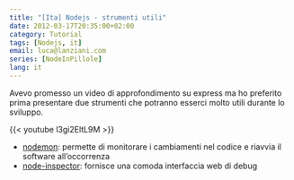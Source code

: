 ```yaml
---
title: "[Ita] Nodejs - strumenti utili"
date: 2012-03-17T20:35:00+02:00
category: Tutorial
tags: [Nodejs, it]
email: luca@lanziani.com
series: [NodeInPillole]
lang: it
---
```


Avevo promesso un video di approfondimento su express ma ho preferito prima presentare due strumenti che potranno esserci molto utili durante lo sviluppo.

<!--more-->

{{< youtube l3gi2EltL9M >}}
<br/>

- [nodemon][1]: permette di monitorare i cambiamenti nel codice e riavvia il software all’occorrenza
- [node-inspector][2]: fornisce una comoda interfaccia web di debug

[1]: https://github.com/remy/nodemon
[2]: https://github.com/dannycoates/node-inspector
